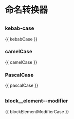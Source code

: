 <script setup>
import { ref, computed } from 'vue';
import {
  Input as AInput,
  Form as AForm,
  FormItem as AFormItem,
  TypographyParagraph as ATypographyParagraph,
} from 'ant-design-vue'

const variable = ref('');

const kebabCase = computed(() => {
  return variable.value
    .trim()
    .toLowerCase()
    .split(/\s+/)
    .join('-');
});

const camelCase = computed(() => {
  return variable.value
    .toLowerCase()
    .split(/\s+/)
    .map((word, index) => {
      if (index > 0 && word) {
        return word[0].toUpperCase() + word.slice(1);
      }

      return word;
    })
    .join('');
});

const pascalCase = computed(() => {
  return variable.value
    .toLowerCase()
    .split(/\s+/)
    .map((word) => {
      if (word) {
        return word[0].toUpperCase() + word.slice(1);
      }

      return word;
    })
    .join('');
});

const block = ref('')
const element = ref('')
const modifier = ref('')

const blockFormat = computed(() => {
  return block.value.trim().toLowerCase().split(/\s+/).join('-')
})
const elementFormat = computed(() => {
  if (element.value) {
    return `__${element.value.trim().toLowerCase().split(/\s+/).join('-')}`
  }

  return ''
})
const modifierFormat = computed(() => {
  if (modifier.value) {
    return `--${modifier.value.trim().toLowerCase().split(/\s+/).join('-')}`
  }

  return ''
})
const blockElementModifierCase = computed(() => {
  if (modifier.value === '') {
    return blockFormat.value + elementFormat.value
  }

  return blockFormat.value + elementFormat.value + modifierFormat.value
})
</script>

# 命名转换器

<div style="margin-top: 32px">
  <AInput v-model:value="variable" />
</div>

### kebab-case <Badge type="info" text="短横线" />

<ATypographyParagraph copyable>{{ kebabCase }}</ATypographyParagraph>

### camelCase <Badge type="info" text="小驼峰" />

<ATypographyParagraph copyable>{{ camelCase }}</ATypographyParagraph>

### PascalCase <Badge type="info" text="大驼峰" />

<ATypographyParagraph copyable>{{ pascalCase }}</ATypographyParagraph>

<div style="margin-top: 32px">
  <AForm
    :label-col="{ span: 2 }"
    :wrapper-col="{ span: 22 }"
  >
    <AFormItem
      label="块"
      colon
    >
      <AInput v-model:value="block" />
    </AFormItem>
    <AFormItem
      label="元素"
      colon
    >
      <AInput v-model:value="element" />
    </AFormItem>
    <AFormItem
      label="修饰"
      colon
    >
      <AInput v-model:value="modifier" />
    </AFormItem>
  </AForm>
</div>

### block\_\_element--modifier <Badge type="info" text="BEM" />

<ATypographyParagraph copyable>{{ blockElementModifierCase }}</ATypographyParagraph>
